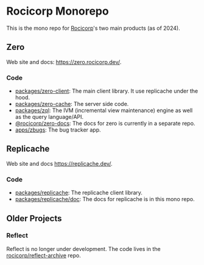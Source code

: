 # Rocicorp Monorepo

This is the mono repo for [Rocicorp](https://rocicorp.dev/)'s two main products (as of 2024).

## Zero

Web site and docs: https://zero.rocicorp.dev/.

### Code

- [packages/zero-client](./packages/zero-client): The main client library. It use replicache under the hood.
- [packages/zero-cache](./packages/zero-cache): The server side code.
- [packages/zql](./packages/zql): The IVM (incremental view maintenance) engine as well as the query language/API.
- [@rocicorp/zero-docs](https://github.com/rocicorp/zero-docs): The docs for zero is currently in a separate repo.
- [apps/zbugs](./apps/zbugs): The bug tracker app.

## Replicache

Web site and docs https://replicache.dev/.

### Code

- [packages/replicache](./packages/replicache): The replicache client library.
- [packages/replicache/doc](./packages/replicache/): The docs for replicache is in this mono repo.

## Older Projects

### Reflect

Reflect is no longer under development. The code lives in the [rocicorp/reflect-archive](https://github.com/rocicorp/reflect-archive) repo.

